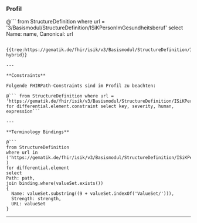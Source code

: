 ### Profil

@```
from StructureDefinition where url = '3/Basismodul/StructureDefinition/ISiKPersonImGesundheitsberuf' select Name: name, Canonical: url
```

{{tree:https://gematik.de/fhir/isik/v3/Basismodul/StructureDefinition/ISiKPersonImGesundheitsberuf, hybrid}}

---

**Constraints**

Folgende FHIRPath-Constraints sind im Profil zu beachten:

@``` from StructureDefinition where url = 'https://gematik.de/fhir/isik/v3/Basismodul/StructureDefinition/ISiKPersonImGesundheitsberuf' for differential.element.constraint select key, severity, human, expression```

---

**Terminology Bindings**

@```
from StructureDefinition
where url in ('https://gematik.de/fhir/isik/v3/Basismodul/StructureDefinition/ISiKPersonImGesundheitsberuf' )
for differential.element
select
Path: path,
join binding.where(valueSet.exists())
{
  Name: valueSet.substring((9 + valueSet.indexOf('ValueSet/'))),
  Strength: strength,
  URL: valueSet
}
```

---